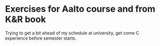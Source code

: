 # Exercises for Aalto course and from K&R book
Trying to get a bit ahead of my schedule at university, get come C experience before semester starts.
